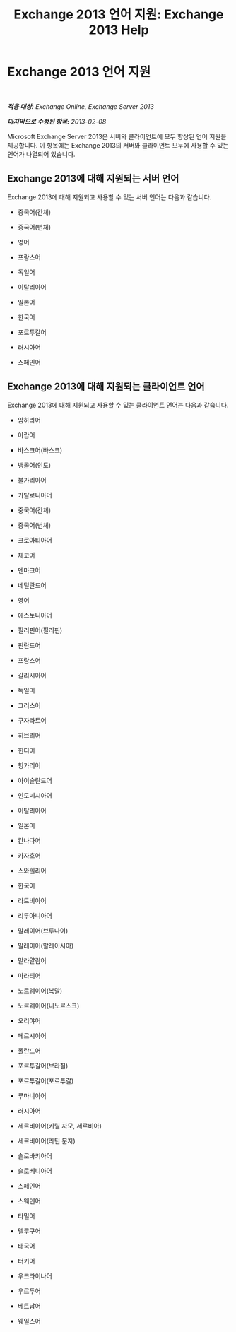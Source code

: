 ﻿---
title: 'Exchange 2013 언어 지원: Exchange 2013 Help'
TOCTitle: Exchange 2013 언어 지원
ms:assetid: 934686fb-53a2-4b13-aaf0-498e4011d61a
ms:mtpsurl: https://technet.microsoft.com/ko-kr/library/Dd298152(v=EXCHG.150)
ms:contentKeyID: 50483703
ms.date: 05/22/2018
mtps_version: v=EXCHG.150
ms.translationtype: MT
---

# Exchange 2013 언어 지원

 

_**적용 대상:** Exchange Online, Exchange Server 2013_

_**마지막으로 수정된 항목:** 2013-02-08_

Microsoft Exchange Server 2013은 서버와 클라이언트에 모두 향상된 언어 지원을 제공합니다. 이 항목에는 Exchange 2013의 서버와 클라이언트 모두에 사용할 수 있는 언어가 나열되어 있습니다.

## Exchange 2013에 대해 지원되는 서버 언어

Exchange 2013에 대해 지원되고 사용할 수 있는 서버 언어는 다음과 같습니다.

  - 중국어(간체)

  - 중국어(번체)

  - 영어

  - 프랑스어

  - 독일어

  - 이탈리아어

  - 일본어

  - 한국어

  - 포르투갈어

  - 러시아어

  - 스페인어

## Exchange 2013에 대해 지원되는 클라이언트 언어

Exchange 2013에 대해 지원되고 사용할 수 있는 클라이언트 언어는 다음과 같습니다.

  - 암하라어

  - 아랍어

  - 바스크어(바스크)

  - 뱅골어(인도)

  - 불가리아어

  - 카탈로니아어

  - 중국어(간체)

  - 중국어(번체)

  - 크로아티아어

  - 체코어

  - 덴마크어

  - 네덜란드어

  - 영어

  - 에스토니아어

  - 필리핀어(필리핀)

  - 핀란드어

  - 프랑스어

  - 갈리시아어

  - 독일어

  - 그리스어

  - 구자라트어

  - 히브리어

  - 힌디어

  - 헝가리어

  - 아이슬란드어

  - 인도네시아어

  - 이탈리아어

  - 일본어

  - 칸나다어

  - 카자흐어

  - 스와힐리어

  - 한국어

  - 라트비아어

  - 리투아니아어

  - 말레이어(브루나이)

  - 말레이어(말레이시아)

  - 말라얄람어

  - 마라티어

  - 노르웨이어(복말)

  - 노르웨이어(니노르스크)

  - 오리야어

  - 페르시아어

  - 폴란드어

  - 포르투갈어(브라질)

  - 포르투갈어(포르투갈)

  - 루마니아어

  - 러시아어

  - 세르비아어(키릴 자모, 세르비아)

  - 세르비아어(라틴 문자)

  - 슬로바키아어

  - 슬로베니아어

  - 스페인어

  - 스웨덴어

  - 타밀어

  - 텔루구어

  - 태국어

  - 터키어

  - 우크라이나어

  - 우르두어

  - 베트남어

  - 웨일스어

